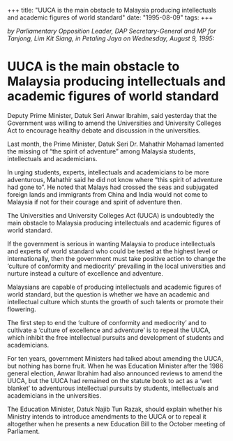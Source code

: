 +++ 
title: "UUCA is the main obstacle to Malaysia producing intellectuals and academic figures of world standard"
date: "1995-08-09"
tags:
+++

_by Parliamentary Opposition Leader, DAP Secretary-General and MP for Tanjong, Lim Kit Siang, in Petaling Jaya on Wednesday, August 9, 1995:_

# UUCA is the main obstacle to Malaysia producing intellectuals and academic figures of world standard


Deputy Prime Minister, Datuk Seri Anwar Ibrahim, said yesterday that the Government was willing to amend the Universities and University Colleges Act to encourage healthy debate and discussion in the universities.</u>

Last month, the Prime Minister, Datuk Seri Dr. Mahathir Mohamad lamented the missing of “the spirit of adventure” among Malaysia students, intellectuals and academicians.

In urging students, experts, intellectuals and academicians to be more adventurous, Mahathir said he did not know where “this spirit of adventure had gone to”. He noted that Malays had crossed the seas and subjugated foreign lands and immigrants from China and India would not come to Malaysia if not for their courage and spirit of adventure then.

The Universities and University Colleges Act (UUCA) is undoubtedly the main obstacle to Malaysia producing intellectuals and academic figures of world standard.

If the government is serious in wanting Malaysia to produce intellectuals and experts of world standard who could be tested at the highest level or internationally, then the government must take positive action to change the ‘culture of conformity and mediocrity’ prevailing in the local universities and nurture instead a culture of excellence and adventure.

Malaysians are capable of producing intellectuals and academic figures of world standard, but the question is whether we have an academic and intellectual culture which stunts the growth of such talents or promote their flowering.

The first step to end the ‘culture of conformity and mediocrity’ and to cultivate a ‘culture of excellence and adventure’ is to repeal the UUCA, which inhibit the free intellectual pursuits and development of students and academicians.

For ten years, government Ministers had talked about amending the UUCA, but nothing has borne fruit. When he was Education Minister after the 1986 general election, Anwar Ibrahim had also announced reviews to amend the UUCA, but the UUCA had remained on the statute book to act as a ‘wet blanket’ to adventurous intellectual pursuits by students, intellectuals and academicians in the universities.

The Education Minister, Datuk Najib Tun Razak, should explain whether his Ministry intends to introduce amendments to the UUCA or to repeal it altogether when he presents a new Education Bill to the October meeting of Parliament.

 
